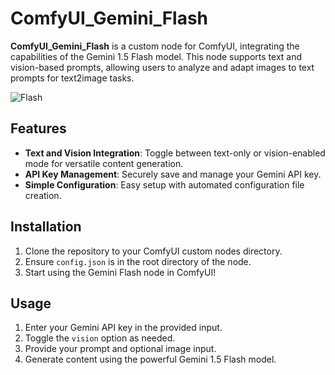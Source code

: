 # ComfyUI_Gemini_Flash

**ComfyUI_Gemini_Flash** is a custom node for ComfyUI, integrating the capabilities of the Gemini 1.5 Flash model. This node supports text and vision-based prompts, allowing users to analyze and adapt images to text prompts for text2image tasks.

![Flash](https://github.com/ShmuelRonen/ComfyUI_Gemini_Flash/assets/80190186/6daa2aaf-72c6-4e2a-98bb-f75620b34717)

## Features

- **Text and Vision Integration**: Toggle between text-only or vision-enabled mode for versatile content generation.
- **API Key Management**: Securely save and manage your Gemini API key.
- **Simple Configuration**: Easy setup with automated configuration file creation.

## Installation

1. Clone the repository to your ComfyUI custom nodes directory.
2. Ensure `config.json` is in the root directory of the node.
3. Start using the Gemini Flash node in ComfyUI!

## Usage

1. Enter your Gemini API key in the provided input.
2. Toggle the `vision` option as needed.
3. Provide your prompt and optional image input.
4. Generate content using the powerful Gemini 1.5 Flash model.
